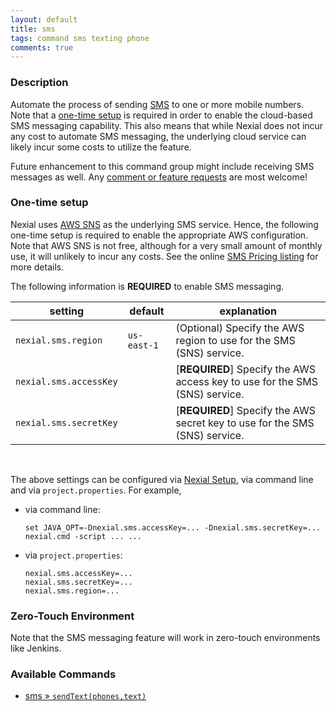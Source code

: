 ```yaml
---
layout: default
title: sms
tags: command sms texting phone
comments: true
---
```



### Description
Automate the process of sending 
<a href="https://en.wikipedia.org/wiki/SMS" class="external-link" target="_nexial_link">SMS</a> to one or more mobile
numbers. Note that a [one-time setup](#one-time-setup) is required in order to enable the cloud-based SMS messaging 
capability. This also means that while Nexial does not incur any cost to automate SMS messaging, the underlying cloud 
service can likely incur some costs to utilize the feature.

Future enhancement to this command group might include receiving SMS messages as well. Any 
<a href="https://github.com/nexiality/nexial-core/issues/new/choose" class="external-link" target="nexial_target">
comment or feature requests</a> are most welcome!


### One-time setup
Nexial uses <a href="https://aws.amazon.com/sns/" class="external-link" target="nexial_external">AWS SNS</a> as the 
underlying SMS service. Hence, the following one-time setup is required to enable the appropriate AWS configuration. 
Note that AWS SNS is not free, although for a very small amount of monthly use, it will unlikely to incur any costs. 
See the online
<a href="https://aws.amazon.com/sns/sms-pricing/" class="external_link" target="nexial_external">SMS Pricing listing</a>
for more details.

The following information is **REQUIRED** to enable SMS messaging.

| setting              | default     | explanation |
|----------------------|-------------|-------------|
|`nexial.sms.region`   | `us-east-1` | (Optional) Specify the AWS region to use for the SMS (SNS) service. |
|`nexial.sms.accessKey`|             | [**REQUIRED**] Specify the AWS access key to use for the SMS (SNS) service. |
|`nexial.sms.secretKey`|             | [**REQUIRED**] Specify the AWS secret key to use for the SMS (SNS) service. |

<br/>

The above settings can be configured via [Nexial Setup](../../userguide/BatchFiles#nexial-setup),
via command line and via `project.properties`. For example,

- via command line:
  ```batch
  set JAVA_OPT=-Dnexial.sms.accessKey=... -Dnexial.sms.secretKey=...
  nexial.cmd -script ... ...
  ```
- via `project.properties`:
  ```properties
  nexial.sms.accessKey=...
  nexial.sms.secretKey=...
  nexial.sms.region=...
  ```


### Zero-Touch Environment
Note that the SMS messaging feature will work in zero-touch environments like Jenkins.


### Available Commands
- [sms &raquo; `sendText(phones,text)`](sendText(phones,text))

